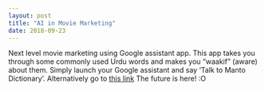 ```yaml
---
layout: post
title: "AI in Movie Marketing"
date: 2018-09-23
---
```




Next level movie marketing using Google assistant app. 
This app takes you through some commonly used Urdu words and makes you “waakif” (aware) about them. 
Simply launch your Google assistant and say ‘Talk to Manto Dictionary’. Alternatively go to [this link](https://assistant.google.com/services/a/uid/0000000ca57fdbfa)
The future is here! :O